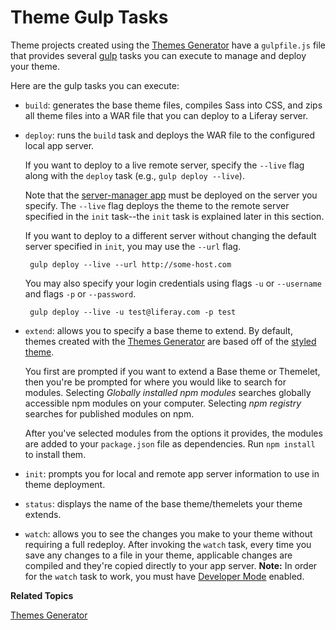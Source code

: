 # Theme Gulp Tasks [](id=theme-gulp-tasks)

Theme projects created using the [Themes Generator](/develop/tutorials/-/knowledge_base/7-0/themes-generator)
have a `gulpfile.js` file that provides several [gulp](https://www.npmjs.com/package/gulp)
tasks you can execute to manage and deploy your theme.

Here are the gulp tasks you can execute:

*  `build`: generates the base theme files, compiles Sass into CSS, and
    zips all theme files into a WAR file that you can deploy to a Liferay
    server. 

*  `deploy`: runs the `build` task and deploys the WAR file to the
    configured local app server. 

    If you want to deploy to a live remote server, specify the `--live` flag
    along with the `deploy` task (e.g., `gulp deploy --live`).

    Note that the
    [server-manager app](https://github.com/liferay/liferay-portal/tree/master/modules/apps/foundation/server/server-manager)
    must be deployed on the server you specify. The `--live` flag deploys
    the theme to the remote server specified in the `init` task--the `init` task 
    is explained later in this section.

    If you want to deploy to a different server without changing the default
    server specified in `init`, you may use the `--url` flag.

        gulp deploy --live --url http://some-host.com

    You may also specify your login credentials using flags `-u` or `--username`
    and flags `-p` or `--password`.

        gulp deploy --live -u test@liferay.com -p test

*  `extend`: allows you to specify a base theme to extend. By default, themes
    created with the [Themes Generator](https://github.com/liferay/generator-liferay-theme)
    are based off of the [styled theme](https://www.npmjs.com/package/liferay-theme-styled).

    You first are prompted if you want to extend a Base theme or Themelet, then
    you're be prompted for where you would like to search for modules. Selecting
    *Globally installed npm modules* searches globally accessible npm modules
    on your computer. Selecting *npm registry* searches for published modules
    on npm.

    After you've selected modules from the options it provides, the modules are
    added to your `package.json` file as dependencies. Run `npm install` to
    install them.

*  `init`: prompts you for local and remote app server information to use in
    theme deployment.

*  `status`: displays the name of the base theme/themelets your theme extends. 

*  `watch`: allows you to see the changes you make to your theme without
    requiring a full redeploy. After invoking the `watch` task, every time you
    save any changes to a file in your theme, applicable changes are compiled
    and they're copied directly to your app server. **Note:** In order for the
    `watch` task to work, you must have [Developer
    Mode](/develop/tutorials/-/knowledge_base/6-2/using-developer-mode-with-themes)
    enabled. <!--Update link to 7.0 URL once it's updated-->

**Related Topics**

[Themes Generator](/develop/tutorials/-/knowledge_base/7-0/themes-generator)
